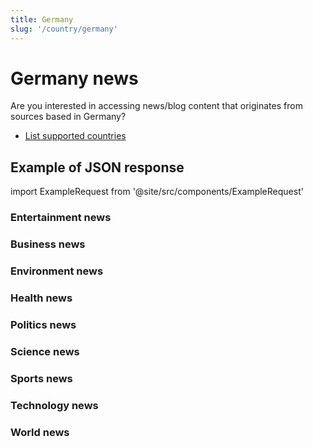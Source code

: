 ```yaml
---
title: Germany
slug: '/country/germany'
---
```


# Germany news

Are you interested in accessing news/blog content that originates from sources based in Germany?

- [List supported countries](/get-articles/countries)

## Example of JSON response

import ExampleRequest from '@site/src/components/ExampleRequest'

### Entertainment news
<ExampleRequest url="https://api.apitube.io/v1/news/articles-demo?limit=2&category=news/Arts_and_Entertainment&country=de"></ExampleRequest>

### Business news
<ExampleRequest url="https://api.apitube.io/v1/news/articles-demo?limit=2&category=news/Business&country=de"></ExampleRequest>

### Environment news
<ExampleRequest url="https://api.apitube.io/v1/news/articles-demo?limit=2&category=news/Environment&country=de"></ExampleRequest>

### Health news
<ExampleRequest url="https://api.apitube.io/v1/news/articles-demo?limit=2&category=news/Health&country=de"></ExampleRequest>

### Politics news
<ExampleRequest url="https://api.apitube.io/v1/news/articles-demo?limit=2&category=news/Politics&country=de"></ExampleRequest>

### Science news
<ExampleRequest url="https://api.apitube.io/v1/news/articles-demo?limit=2&category=news/Science&country=de"></ExampleRequest>

### Sports news
<ExampleRequest url="https://api.apitube.io/v1/news/articles-demo?limit=2&category=news/Sports&country=de"></ExampleRequest>

### Technology news
<ExampleRequest url="https://api.apitube.io/v1/news/articles-demo?limit=2&category=news/Technology&country=de"></ExampleRequest>

### World news
<ExampleRequest url="https://api.apitube.io/v1/news/articles-demo?limit=2&category=news/World&country=de"></ExampleRequest>

